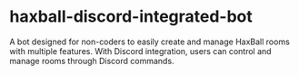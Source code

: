 # haxball-discord-integrated-bot
A bot designed for non-coders to easily create and manage HaxBall rooms with multiple features. With Discord integration, users can control and manage rooms through Discord commands.
